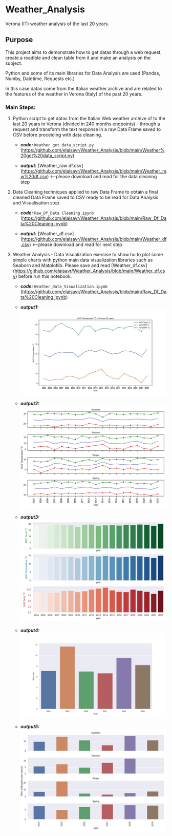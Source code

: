 # **Weather_Analysis**
Verona (IT) weather analysis of the last 20 years. 
 
## **Purpose**
This project aims to demonstrate how to get datas through a web request, create a readible and clean table from it and make an analysis on the subject.

Python and some of its main libraries for Data Analysis are used (Pandas, Numby, Datetime, Requests etc.)

In this case datas come from the Italian weather archive and are related to the features of the weather in Verona (Italy) of the past 20 years.

### **Main Steps:**
1. Python script to get datas from the Italian Web weather archive of to the last 20 years in Verona (divided in 240 months endpoints) - through a request and transform the text response in a raw Data Frame saved to CSV before proceiding with data cleaning.

    - ***code:***  `Weather get data_script.py` (https://github.com/elaisavr/Weather_Analysis/blob/main/Weather%20get%20data_script.py)
    
    - ***output:*** [Weather_raw df.csv] (https://github.com/elaisavr/Weather_Analysis/blob/main/Weather_raw%20df.csv) <--please download and read for the data cleaning step

2. Data Cleaning techniques applied to raw Data Frame to obtain a final cleaned Data Frame saved to CSV ready to be read for Data Analysis and Visualisation step.
    
    - ***code:*** `Raw_Df_Data Cleaning.ipynb` (https://github.com/elaisavr/Weather_Analysis/blob/main/Raw_Df_Data%20Cleaning.ipynb)
    
    - ***output:*** [Weather_df.csv] (https://github.com/elaisavr/Weather_Analysis/blob/main/Weather_df.csv) <--please download and read for next step

3. Weather Analysis - Data Visualization exercise to show ho to plot some simple charts with python main data visualization libraries such as Seaborn and Matplotlib. Please save and read [Weather_df.csv] (https://github.com/elaisavr/Weather_Analysis/blob/main/Weather_df.csv) before run this notebook. 

    - ***code:*** `Weather_Data_Visualization.ipynb` (https://github.com/elaisavr/Weather_Analysis/blob/main/Raw_Df_Data%20Cleaning.ipynb)
    
    - ***output1:*** ![Avg_temp_20y_lineplot](https://github.com/elaisavr/Weather_Analysis/blob/main/Charts%20figure/AVG_Temp_20y.jpg)

    - ***output2:*** ![Avg_seasonal_temp_20y_lineplot](https://github.com/elaisavr/Weather_Analysis/blob/main/Charts%20figure/AVG_Seasonal_Temp_20y.jpg)

    - ***output3:*** ![Avg_temp_20y_barplot](https://github.com/elaisavr/Weather_Analysis/blob/main/Charts%20figure/AVG_Temp_20y_bars.jpg)

    - ***output4:*** ![Precipitation_mm_year_barplot](https://github.com/elaisavr/Weather_Analysis/blob/main/Charts%20figure/Rain_mm.jpg)

    - ***output5:*** ![Precipitation_mm_year_seasonal_barplot](https://github.com/elaisavr/Weather_Analysis/blob/main/Charts%20figure/Rain_mm_season.jpg)
